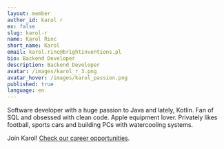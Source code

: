 ```yaml
---
layout: member
author_id: karol r
ex: false
slug: karol-r
name: Karol Rinc
short_name: Karol
email: karol.rinc@brightinventions.pl
bio: Backend Developer
description: Backend Developer
avatar: /images/karol_r_3.png
avatar_hover: /images/karol_passion.png
published: true
language: en
---
```

Software developer with a huge passion to Java and lately, Kotlin. Fan of SQL and obsessed with clean code. Apple equipment lover. Privately likes football, sports cars and building PCs with watercooling systems.

Join Karol! [Check our career opportunities](/career).
